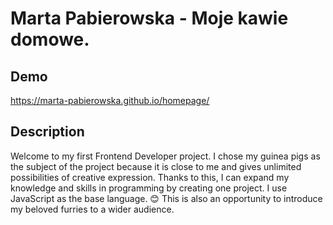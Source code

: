 # Marta Pabierowska - Moje kawie domowe.

## Demo

https://marta-pabierowska.github.io/homepage/

## Description

Welcome to my first Frontend Developer project. I chose my guinea pigs as the subject of the project because it is close to me and gives unlimited possibilities of creative expression. Thanks to this, I can expand my knowledge and skills in programming by creating one project. I use JavaScript as the base language.
😊 This is also an opportunity to introduce my beloved furries to a wider audience. 